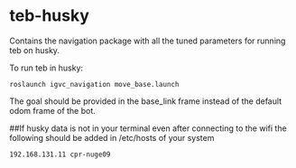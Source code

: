 # teb-husky
Contains the navigation package with all the tuned parameters for running teb on husky.

To run teb in husky:

```
roslaunch igvc_navigation move_base.launch
```

The goal should be provided in the base_link frame instead of the default odom frame of the bot.

##If husky data is not in your terminal even after connecting to the wifi the following should be added in /etc/hosts of your system

```
192.168.131.11 cpr-nuge09
```

